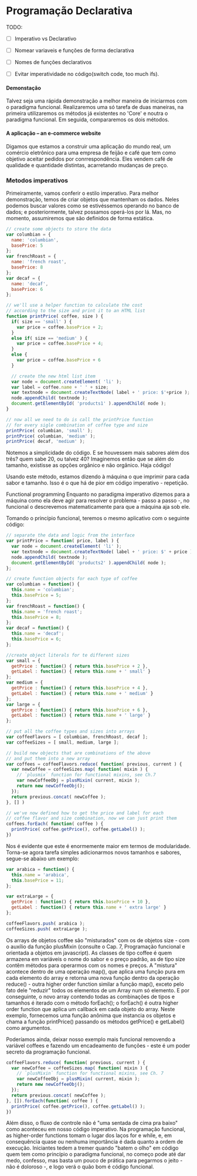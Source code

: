 # Programação Declarativa

TODO:
- [ ] Imperativo vs Declarativo
- [ ] Nomear variaveis e funções de forma declarativa
- [ ] Nomes de funções declarativos
- [ ] Evitar imperatividade no código(switch code, too much ifs).


#### Demonstação
Talvez seja uma rápida demonstração a melhor maneira de iniciarmos com o paradigma funcional. Realizaremos uma só tarefa de duas maneiras, na primeira utilizaremos os métodos já existentes no 'Core' e noutra o paradigma funcional. Em seguida, compararemos os dois métodos.

#### A aplicação – an e-commerce website
Digamos que estamos a construir uma aplicação do mundo real, um comércio eletrônico para uma empresa de feijão e café que tem como objetivo aceitar pedidos por conrrespondência. Eles vendem café de qualidade e quantidade distintas, acarretando mudanças de preço.

### Metodos imperativos
Primeiramente, vamos conferir o estilo imperativo. Para melhor demonstração, temos de criar objetos que mantenham os dados. Neles podemos buscar valores como se estivéssemos operando no banco de dados; e posteriormente, talvez possamos operá-los por lá. Mas, no momento, assumiremos que são definidos de forma estática.

``` javascript 
// create some objects to store the data
var columbian = {
  name: 'columbian',
  basePrice: 5
};
var frenchRoast = {
  name: 'french roast',
  basePrice: 8
};
var decaf = {
  name: 'decaf',
  basePrice: 6
};

// we'll use a helper function to calculate the cost
// according to the size and print it to an HTML list
function printPrice( coffee, size ) {
  if( size == 'small' ) {
    var price = coffee.basePrice + 2;
  }
  else if( size == 'medium' ) {
    var price = coffee.basePrice + 4;
  }
  else {
    var price = coffee.basePrice + 6
  }

  // create the new html list item
  var node = document.createElement( 'li' );
  var label = coffee.name + ' ' + size;
  var textnode = document.createTextNode( label + ' price: $'+price );
  node.appendChild( textnode );
  document.getElementById( 'products1' ).appendChild( node );
}

// now all we need to do is call the printPrice function
// for every sigle combination of coffee type and size
printPrice( columbian, 'small' );
printPrice( columbian, 'medium' );
printPrice( decaf, 'medium' );
```
Notemos a simplicidade do código. E se houvessem mais sabores além dos três? quem sabe 20, ou talvez 40? Imaginemos então que se além do tamanho, existisse as opções orgânico e não orgânico. Haja código!

Usando este método, estamos dizendo à máquina o que imprimir para cada sabor e tamanho. Isso é o que há de pior em código imperativo - repetição.

Functional programming
Enquanto no paradigma imperativo dizemos para a máquina como ela deve agir para resolver o problema - passo a passo -, no funcional o descrevemos matematicamente para que a máquina aja sob ele.

Tomando o princípio funcional, teremos o mesmo aplicativo com o seguinte código:

``` javascript 
// separate the data and logic from the interface
var printPrice = function( price, label ) {
  var node = document.createElement( 'li' );
  var textnode = document.createTextNode( label + ' price: $' + price );
  node.appendChild( textnode );
  document.getElementById( 'products2' ).appendChild( node );
};

// create function objects for each type of coffee
var columbian = function() {
  this.name = 'columbian';
  this.basePrice = 5;
};
var frenchRoast = function() {
  this.name = 'french roast';
  this.basePrice = 8;
};
var decaf = function() {
  this.name = 'decaf';
  this.basePrice = 6;
};

//create object literals for te different sizes
var small = {
  getPrice : function() { return this.basePrice + 2 },
  getLabel : function() { return this.name + ' small' }
};
var medium = {
  getPrice : function() { return this.basePrice + 4 },
  getLabel : function() { return this.name + ' medium' }
};
var large = {
  getPrice : function() { return this.basePrice + 6 },
  getLabel : function() { return this.name + ' large' }
};

// put all the coffee types and sizes into arrays
var coffeeFlavors = [ columbian, frenchRoast, decaf ];
var coffeeSizes = [ small, medium, large ];

// build new objects that are combinations of the above
// and put them into a new array
var coffees = coffeeFlavors.reduce( function( previous, current ) {
  var newCoffee = coffeeSizes.map( function( mixin ) {
    // `plusmix` function for functional mixins, see Ch.7
    var newCoffeeObj = plusMixin( current, mixin );
    return new newCoffeeObj();
  });
  return previous.concat( newCoffee );
}, [] )

// we've now defined how to get the price and label for each
// coffee flavor and size combination, now we can just print them
coffees.forEach( function( coffee ) {
  printPrice( coffee.getPrice(), coffee.getLabel() );
})
```
Nos é evidente que este é enormemente maior em termos de modularidade. Torna-se agora tarefa simples adicionarmos novos tamanhos e sabores, segue-se abaixo um exemplo:

``` javascript 
var arabica = function() {
  this.name = 'arabica',
  this.basePrice = 11;
};

var extraLarge = {
  getPrice : function() { return this.basePrice + 10 },
  getLabel : function() { return this.name + ' extra large' }
};

coffeeFlavors.push( arabica );
coffeeSizes.push( extraLarge );
```

Os arrays de objetos coffee são "misturados" com os de objetos size - com o auxílio da função plusMixin (consulte o Cap. 7, Programação funcional e orientada a objetos em javascript). As classes de tipo coffee é quem armazena em variáveis o nome do sabor e o preço padrão, as de tipo size contêm métodos para operarmos com os nomes e preços. A "mistura" acontece dentro de uma operação map(), que aplica uma função pura em cada elemento do array e retorna uma nova função dentro da operação reduce() - outra higher order function similar a função map(), exceto pelo fato dele "reduzir" todos os elementos de um Array num só elemento. E por conseguinte, o novo array contendo todas as combinações de tipos e tamanhos é iterado com o método forEach(); o forEach() é outra higher order function que aplica um callback em cada objeto do array. Neste exemplo, fornecemos uma função anônima que instancia os objetos e chama a função printPrice() passando os métodos getPrice() e getLabel() como argumentos.

Poderíamos ainda, deixar nosso exemplo mais funcional removendo a variável coffees e fazendo um encadeamento de funções - este é um poder secreto da programação funcional.

``` javascript 
coffeeFlavors.reduce( function( previous, current ) {
  var newCoffee = coffeeSizes.map( function( mixin ) {
    // `plusMixin` function for functional mixins, see Ch. 7
    var newCoffeeObj = plusMixin( current, mixin );
    return new newCoffeeObj();
  });
  return previous.concat( newCoffee );
}, []).forEach(function( coffee ) {
  printPrice( coffee.getPrice(), coffee.getLabel() );
})
```

Além disso, o fluxo de controle não é "uma sentada de cima pra baixo" como aconteceu em nosso código imperativo. Na programação funcional, as higher-order functions tomam o lugar dos laços for e while, e, em consequência quase ou nenhuma importância é dada quanto a ordem de execução. Iniciantes tedem a tremer quando "batem o olho" em código quem tem como princípio o paradigma funcional, no começo pode até dar medo, confesso, mas basta um pouco de prática para pegarmos o jeito - não é doloroso -, e logo verá o quão bom é código funcional.